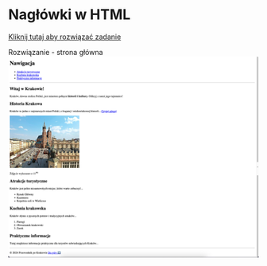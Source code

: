 # Nagłówki w HTML
[Kliknij tutaj aby rozwiązać zadanie](https://githubbox.com/Publishing-School/html-projekt-1)


Rozwiązanie - strona główna
![image info](./zadanie.png)

